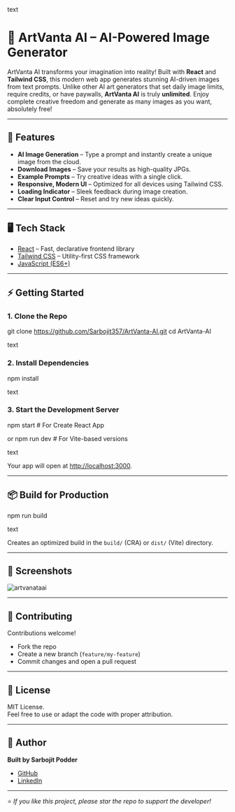 text
# 🎨 ArtVanta AI – AI-Powered Image Generator

ArtVanta AI transforms your imagination into reality! Built with **React** and **Tailwind CSS**, this modern web app generates stunning AI-driven images from text prompts. Unlike other AI art generators that set daily image limits, require credits, or have paywalls, **ArtVanta AI** is truly **unlimited**. Enjoy complete creative freedom and generate as many images as you want, absolutely free!

---

## 🚀 Features

- **AI Image Generation** – Type a prompt and instantly create a unique image from the cloud.
- **Download Images** – Save your results as high-quality JPGs.
- **Example Prompts** – Try creative ideas with a single click.
- **Responsive, Modern UI** – Optimized for all devices using Tailwind CSS.
- **Loading Indicator** – Sleek feedback during image creation.
- **Clear Input Control** – Reset and try new ideas quickly.

---

## 🖥️ Tech Stack
- [React](https://react.dev/) – Fast, declarative frontend library
- [Tailwind CSS](https://tailwindcss.com/) – Utility-first CSS framework
- [JavaScript (ES6+)](https://developer.mozilla.org/en-US/docs/Web/JavaScript)

---

## ⚡ Getting Started

### 1. **Clone the Repo**

git clone https://github.com/Sarbojit357/ArtVanta-AI.git
cd ArtVanta-AI

text

### 2. **Install Dependencies**

npm install

text

### 3. **Start the Development Server**

npm start # For Create React App

or
npm run dev # For Vite-based versions

text

Your app will open at [http://localhost:3000](http://localhost:3000).

---

## 📦 Build for Production

npm run build

text

Creates an optimized build in the `build/` (CRA) or `dist/` (Vite) directory.

---

## 📸 Screenshots

![artvanataai](https://github.com/user-attachments/assets/66bd2b16-2d86-4414-af41-707605940f73)

---

## 🤝 Contributing

Contributions welcome!  
- Fork the repo  
- Create a new branch (`feature/my-feature`)  
- Commit changes and open a pull request

---

## 📜 License

MIT License.  
Feel free to use or adapt the code with proper attribution.

---

## 👤 Author

**Built by Sarbojit Podder**  
- [GitHub](https://github.com/Sarbojit357)
- [LinkedIn](https://www.linkedin.com/)

---

⭐️ _If you like this project, please star the repo to support the developer!_
